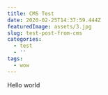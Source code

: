 ```yaml
---
title: CMS Test
date: 2020-02-25T14:37:59.444Z
featuredImage: assets/3.jpg
slug: test-post-from-cms
categories:
  - test
  - ''
tags:
  - wow
---
```

Hello world
